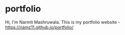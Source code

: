 # portfolio
Hi, I'm Narmit Mashruwala. This is my portfolio website - https://namz11.github.io/portfolio/
